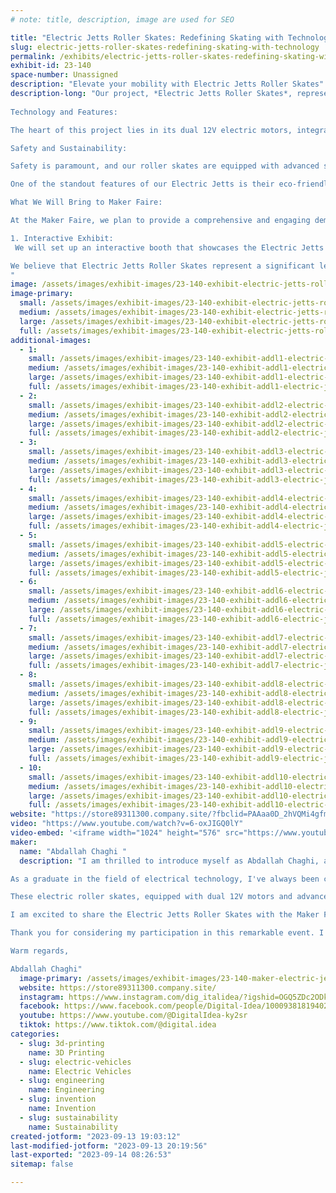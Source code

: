 ```yaml
---
# note: title, description, image are used for SEO

title: "Electric Jetts Roller Skates: Redefining Skating with Technology"
slug: electric-jetts-roller-skates-redefining-skating-with-technology
permalink: /exhibits/electric-jetts-roller-skates-redefining-skating-with-technology/
exhibit-id: 23-140
space-number: Unassigned
description: "Elevate your mobility with Electric Jetts Roller Skates"
description-long: "Our project, *Electric Jetts Roller Skates*, represents a groundbreaking fusion of cutting-edge technology and recreational enjoyment. These electric roller skates have been meticulously designed and engineered to provide a unique and exhilarating experience for users of all ages and skill levels.
 
Technology and Features:

The heart of this project lies in its dual 12V electric motors, integrated seamlessly into the roller skates' design. These motors, coupled with a sophisticated Vitesse controller, offer precise speed control and smooth acceleration, making skating an effortless and enjoyable activity.

Safety and Sustainability:

Safety is paramount, and our roller skates are equipped with advanced safety features, including reliable braking and stability control. These features ensure a secure ride, even for beginners.

One of the standout features of our Electric Jetts is their eco-friendliness. They are powered by rechargeable batteries, eliminating the need for fossil fuels and reducing the user's carbon footprint. This aligns perfectly with the growing global emphasis on sustainable transportation solutions.

What We Will Bring to Maker Faire:

At the Maker Faire, we plan to provide a comprehensive and engaging demonstration of our Electric Jetts Roller Skates. Here's what we will be bringing:

1. Interactive Exhibit:
 We will set up an interactive booth that showcases the Electric Jetts Roller Skates. This booth will allow attendees to see the skates up close, learn about their features. 

We believe that Electric Jetts Roller Skates represent a significant leap forward in personal mobility and sustainability. They have the potential to reshape the way people commute, exercise, and enjoy their leisure time. We are enthusiastic about the opportunity to share our project with the Maker Faire community, gather valuable feedback, and inspire others with our vision for innovative, eco-conscious transportation.
"
image: /assets/images/exhibit-images/23-140-exhibit-electric-jetts-roller-skates-redefining-skating-with-technology-20230912125057-img-0781-1-large.jpg
image-primary: 
  small: /assets/images/exhibit-images/23-140-exhibit-electric-jetts-roller-skates-redefining-skating-with-technology-20230912125057-img-0781-1-small.jpg
  medium: /assets/images/exhibit-images/23-140-exhibit-electric-jetts-roller-skates-redefining-skating-with-technology-20230912125057-img-0781-1-medium.jpg
  large: /assets/images/exhibit-images/23-140-exhibit-electric-jetts-roller-skates-redefining-skating-with-technology-20230912125057-img-0781-1-large.jpg
  full: /assets/images/exhibit-images/23-140-exhibit-electric-jetts-roller-skates-redefining-skating-with-technology-20230912125057-img-0781-1-full.jpg
additional-images: 
  - 1:
    small: /assets/images/exhibit-images/23-140-exhibit-addl1-electric-jetts-roller-skates-redefining-skating-with-technology-20230912113610-img-0745-small.JPG
    medium: /assets/images/exhibit-images/23-140-exhibit-addl1-electric-jetts-roller-skates-redefining-skating-with-technology-20230912113610-img-0745-medium.JPG
    large: /assets/images/exhibit-images/23-140-exhibit-addl1-electric-jetts-roller-skates-redefining-skating-with-technology-20230912113610-img-0745-large.JPG
    full: /assets/images/exhibit-images/23-140-exhibit-addl1-electric-jetts-roller-skates-redefining-skating-with-technology-20230912113610-img-0745-full.JPG
  - 2:
    small: /assets/images/exhibit-images/23-140-exhibit-addl2-electric-jetts-roller-skates-redefining-skating-with-technology-20230912114004-img-0748-1-small.jpg
    medium: /assets/images/exhibit-images/23-140-exhibit-addl2-electric-jetts-roller-skates-redefining-skating-with-technology-20230912114004-img-0748-1-medium.jpg
    large: /assets/images/exhibit-images/23-140-exhibit-addl2-electric-jetts-roller-skates-redefining-skating-with-technology-20230912114004-img-0748-1-large.jpg
    full: /assets/images/exhibit-images/23-140-exhibit-addl2-electric-jetts-roller-skates-redefining-skating-with-technology-20230912114004-img-0748-1-full.jpg
  - 3:
    small: /assets/images/exhibit-images/23-140-exhibit-addl3-electric-jetts-roller-skates-redefining-skating-with-technology-20230912114036-img-0750-small.JPG
    medium: /assets/images/exhibit-images/23-140-exhibit-addl3-electric-jetts-roller-skates-redefining-skating-with-technology-20230912114036-img-0750-medium.JPG
    large: /assets/images/exhibit-images/23-140-exhibit-addl3-electric-jetts-roller-skates-redefining-skating-with-technology-20230912114036-img-0750-large.JPG
    full: /assets/images/exhibit-images/23-140-exhibit-addl3-electric-jetts-roller-skates-redefining-skating-with-technology-20230912114036-img-0750-full.JPG
  - 4:
    small: /assets/images/exhibit-images/23-140-exhibit-addl4-electric-jetts-roller-skates-redefining-skating-with-technology-20230912114254-img-0753-small.JPG
    medium: /assets/images/exhibit-images/23-140-exhibit-addl4-electric-jetts-roller-skates-redefining-skating-with-technology-20230912114254-img-0753-medium.JPG
    large: /assets/images/exhibit-images/23-140-exhibit-addl4-electric-jetts-roller-skates-redefining-skating-with-technology-20230912114254-img-0753-large.JPG
    full: /assets/images/exhibit-images/23-140-exhibit-addl4-electric-jetts-roller-skates-redefining-skating-with-technology-20230912114254-img-0753-full.JPG
  - 5:
    small: /assets/images/exhibit-images/23-140-exhibit-addl5-electric-jetts-roller-skates-redefining-skating-with-technology-20230912114312-img-0754-small.JPG
    medium: /assets/images/exhibit-images/23-140-exhibit-addl5-electric-jetts-roller-skates-redefining-skating-with-technology-20230912114312-img-0754-medium.JPG
    large: /assets/images/exhibit-images/23-140-exhibit-addl5-electric-jetts-roller-skates-redefining-skating-with-technology-20230912114312-img-0754-large.JPG
    full: /assets/images/exhibit-images/23-140-exhibit-addl5-electric-jetts-roller-skates-redefining-skating-with-technology-20230912114312-img-0754-full.JPG
  - 6:
    small: /assets/images/exhibit-images/23-140-exhibit-addl6-electric-jetts-roller-skates-redefining-skating-with-technology-20230912114550-img-0758-small.JPG
    medium: /assets/images/exhibit-images/23-140-exhibit-addl6-electric-jetts-roller-skates-redefining-skating-with-technology-20230912114550-img-0758-medium.JPG
    large: /assets/images/exhibit-images/23-140-exhibit-addl6-electric-jetts-roller-skates-redefining-skating-with-technology-20230912114550-img-0758-large.JPG
    full: /assets/images/exhibit-images/23-140-exhibit-addl6-electric-jetts-roller-skates-redefining-skating-with-technology-20230912114550-img-0758-full.JPG
  - 7:
    small: /assets/images/exhibit-images/23-140-exhibit-addl7-electric-jetts-roller-skates-redefining-skating-with-technology-20230912114852-img-0761-small.JPG
    medium: /assets/images/exhibit-images/23-140-exhibit-addl7-electric-jetts-roller-skates-redefining-skating-with-technology-20230912114852-img-0761-medium.JPG
    large: /assets/images/exhibit-images/23-140-exhibit-addl7-electric-jetts-roller-skates-redefining-skating-with-technology-20230912114852-img-0761-large.JPG
    full: /assets/images/exhibit-images/23-140-exhibit-addl7-electric-jetts-roller-skates-redefining-skating-with-technology-20230912114852-img-0761-full.JPG
  - 8:
    small: /assets/images/exhibit-images/23-140-exhibit-addl8-electric-jetts-roller-skates-redefining-skating-with-technology-20230912124800-img-0778-small.JPG
    medium: /assets/images/exhibit-images/23-140-exhibit-addl8-electric-jetts-roller-skates-redefining-skating-with-technology-20230912124800-img-0778-medium.JPG
    large: /assets/images/exhibit-images/23-140-exhibit-addl8-electric-jetts-roller-skates-redefining-skating-with-technology-20230912124800-img-0778-large.JPG
    full: /assets/images/exhibit-images/23-140-exhibit-addl8-electric-jetts-roller-skates-redefining-skating-with-technology-20230912124800-img-0778-full.JPG
  - 9:
    small: /assets/images/exhibit-images/23-140-exhibit-addl9-electric-jetts-roller-skates-redefining-skating-with-technology-44-20230912125057-img-0781-1-9840-small.jpg
    medium: /assets/images/exhibit-images/23-140-exhibit-addl9-electric-jetts-roller-skates-redefining-skating-with-technology-44-20230912125057-img-0781-1-9840-medium.jpg
    large: /assets/images/exhibit-images/23-140-exhibit-addl9-electric-jetts-roller-skates-redefining-skating-with-technology-44-20230912125057-img-0781-1-9840-large.jpg
    full: /assets/images/exhibit-images/23-140-exhibit-addl9-electric-jetts-roller-skates-redefining-skating-with-technology-44-20230912125057-img-0781-1-9840-full.jpg
  - 10:
    small: /assets/images/exhibit-images/23-140-exhibit-addl10-electric-jetts-roller-skates-redefining-skating-with-technology-20230912125123-img-0782-small.JPG
    medium: /assets/images/exhibit-images/23-140-exhibit-addl10-electric-jetts-roller-skates-redefining-skating-with-technology-20230912125123-img-0782-medium.JPG
    large: /assets/images/exhibit-images/23-140-exhibit-addl10-electric-jetts-roller-skates-redefining-skating-with-technology-20230912125123-img-0782-large.JPG
    full: /assets/images/exhibit-images/23-140-exhibit-addl10-electric-jetts-roller-skates-redefining-skating-with-technology-20230912125123-img-0782-full.JPG
website: "https://store89311300.company.site/?fbclid=PAAaa0D_2hVQMi4gfm36n9Z3EETSYGO43foXA6S_962lJW3vlRUbW1JvDbfzo"
video: "https://www.youtube.com/watch?v=6-oxJIGQ0lY"
video-embed: '<iframe width="1024" height="576" src="https://www.youtube.com/embed/6-oxJIGQ0lY?feature=oembed" frameborder="0" allow="accelerometer; autoplay; clipboard-write; encrypted-media; gyroscope; picture-in-picture; web-share" allowfullscreen title="Electric Jet roller skates"></iframe>'
maker: 
  name: "Abdallah Chaghi "
  description: "I am thrilled to introduce myself as Abdallah Chaghi, an enthusiastic participant in this year's Maker Faire event. I'm honored to be a part of the Maker community and to showcase my innovation, the Electric Jetts Roller Skates.

As a graduate in the field of electrical technology, I've always been captivated by the potential of harnessing electricity to create innovative solutions. My journey has led me to develop the Electric Jetts Roller Skates, a project that embodies my passion for merging cutting-edge technology with the excitement of personal mobility.

These electric roller skates, equipped with dual 12V motors and advanced control systems, offer an electrifying and eco-conscious way to skate. Safety, sustainability, and exhilaration are at the core of this innovation.

I am excited to share the Electric Jetts Roller Skates with the Maker Faire community, and I look forward to engaging with fellow makers, enthusiasts, and innovators who share my love for pushing the boundaries of what's possible.

Thank you for considering my participation in this remarkable event. I am eager to contribute to the Maker Faire spirit of creativity, ingenuity, and inspiration.

Warm regards,

Abdallah Chaghi"
  image-primary: /assets/images/exhibit-images/23-140-maker-electric-jetts-roller-skates-redefining-skating-with-technology-screenshot-20230913-143329-medium.jpg
  website: https://store89311300.company.site/
  instagram: https://www.instagram.com/dig_italidea/?igshid=OGQ5ZDc2ODk2ZA%3D%3D
  facebook: https://www.facebook.com/people/Digital-Idea/100093818194028/
  youtube: https://www.youtube.com/@DigitalIdea-ky2sr
  tiktok: https://www.tiktok.com/@digital.idea
categories: 
  - slug: 3d-printing
    name: 3D Printing
  - slug: electric-vehicles
    name: Electric Vehicles
  - slug: engineering
    name: Engineering
  - slug: invention
    name: Invention
  - slug: sustainability
    name: Sustainability
created-jotform: "2023-09-13 19:03:12"
last-modified-jotform: "2023-09-13 20:19:56"
last-exported: "2023-09-14 08:26:53"
sitemap: false

---
```

